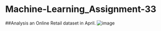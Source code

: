 # Machine-Learning_Assignment-33
##Analysis an Online Retail dataset in April.
![image](https://user-images.githubusercontent.com/48747618/160246234-0495060f-8ee7-4125-b801-b5713c3e66b1.png)
